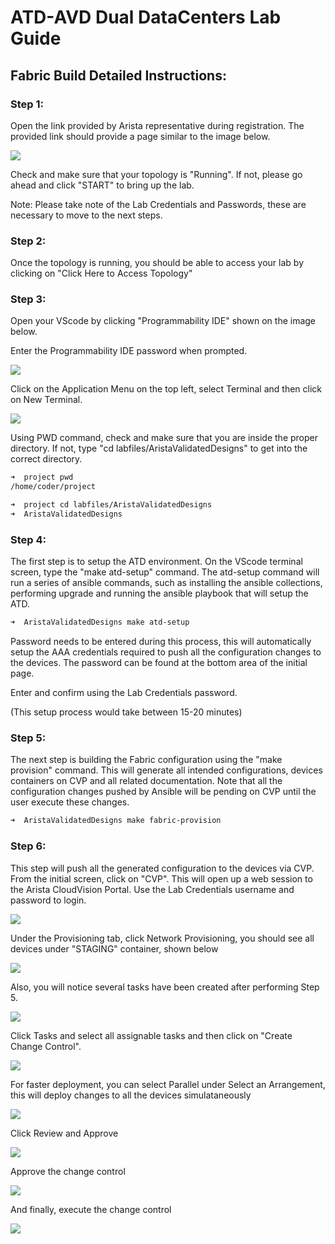 # ATD-AVD Dual DataCenters Lab Guide

## Fabric Build Detailed Instructions:

### Step 1:

Open the link provided by Arista representative during registration. The provided link should provide a page similar to the image below.


![](./images/Start_Screen.png)


Check and make sure that your topology is "Running". If not, please go ahead and click "START" to bring up the lab.

Note: Please take note of the Lab Credentials and Passwords, these are necessary to move to the next steps.

### Step 2:

Once the topology is running, you should be able to access your lab by clicking on "Click Here to Access Topology"

### Step 3:

Open your VScode by clicking "Programmability IDE" shown on the image below.

Enter the Programmability IDE password when prompted.


![](./images/Programmability_IDE.png)

Click on the Application Menu on the top left, select Terminal and then click on New Terminal.

![](./images/Open_Terminal.png)

Using PWD command, check and make sure that you are inside the proper directory. If not, type "cd labfiles/AristaValidatedDesigns" to get into the correct directory.

```bash
➜  project pwd
/home/coder/project

➜  project cd labfiles/AristaValidatedDesigns
➜  AristaValidatedDesigns
```

### Step 4:

The first step is to setup the ATD environment. On the VScode terminal screen, type the "make atd-setup" command. The atd-setup command will run a series of ansible commands, such as installing the ansible collections, performing upgrade and running the ansible playbook that will setup the ATD.

```bash
➜  AristaValidatedDesigns make atd-setup
```

Password needs to be entered during this process, this will automatically setup the AAA credentials required to push all the configuration changes to the devices. The password can be found at the bottom area of the initial page.

Enter and confirm using the Lab Credentials password.

(This setup process would take between 15-20 minutes)

### Step 5:

The next step is building the Fabric configuration using the "make provision" command. This will generate all intended configurations, devices containers on CVP and all related documentation. Note that all the configuration changes pushed by Ansible will be pending on CVP until the user execute these changes.

```bash
➜  AristaValidatedDesigns make fabric-provision
```

### Step 6:

This step will push all the generated configuration to the devices via CVP. From the initial screen, click on "CVP". This will open up a web session to the Arista CloudVision Portal. Use the Lab Credentials username and password to login.


![](./images/CVP.png)


Under the Provisioning tab, click Network Provisioning, you should see all devices under "STAGING" container, shown below

![](./images/Net_Prov_View.png)


Also, you will notice several tasks have been created after performing Step 5.

![](./images/Tasks.png)

Click Tasks and select all assignable tasks and then click on "Create Change Control".

![](./images/ChangeControl1.png)

For faster deployment, you can select Parallel under Select an Arrangement, this will deploy changes to all the devices simulataneously

![](./images/ChangeControl2.png)

Click Review and Approve

![](./images/ChangeControl3.png)

Approve the change control

![](./images/ChangeControl4.png)

And finally, execute the change control

![](./images/ChangeControl5.png)

